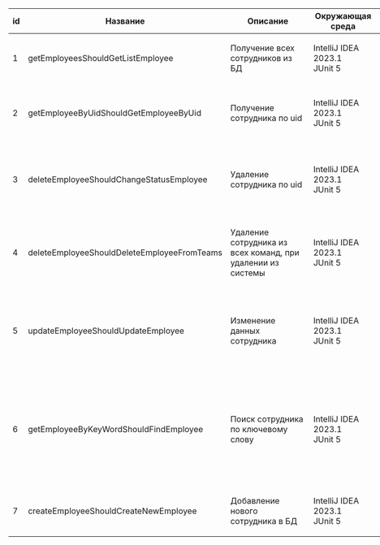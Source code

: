 
<table style="table-layout: fixed; width: 1500px">

<thead>
  <tr>
    <th>id</th>
    <th>Название</th>
    <th>Описание</th>
    <th>Окружающая среда</th>
    <th>Шаги</th>
    <th>Ожидаемый результат</th>
    <th>Фактический результат</th>
    <th>Статус</th>
  </tr>
</thead>
<tbody>
  <tr>
    <td rowspan="3">1</td>
    <td rowspan="3">getEmployeesShouldGetListEmployee</td>
    <td rowspan="3">Получение всех сотрудников из БД</td>
    <td rowspan="3">IntelliJ IDEA 2023.1<br>JUnit 5</td>
    <td>1. Сгенерировать и записать начальные данные в БД</td>
    <td rowspan="3">Получим все записи из БД</td>
    <td rowspan="3">Получены все записи из БД в виде <span style="font-style:italic">List</span>&lt;<span style="font-style:italic">EmployeeOutDTO</span>&gt;</td>
    <td rowspan="3">Успешно</td>
  </tr>
  <tr>
    <td>2. Получить записи из БД</td>
  </tr>
  <tr>
    <td>3. Проверить результат</td>
  </tr>
  <tr>
    <td rowspan="3">2</td>
    <td rowspan="3">getEmployeeByUidShouldGetEmployeeByUid</td>
    <td rowspan="3">Получение сотрудника по uid</td>
    <td rowspan="3">IntelliJ IDEA 2023.1<br>JUnit 5<br></td>
    <td>1. Сгенерировать и записать начальные данные в БД</td>
    <td rowspan="3">Получим сотрудника по uid</td>
    <td rowspan="3">Сотрудник получен</td>
    <td rowspan="3">Успешно</td>
  </tr>
  <tr>
    <td>2. Получить сотрудника по его uid</td>
  </tr>
  <tr>
    <td>3. Проверить результат</td>
  </tr>
  <tr>
    <td rowspan="4">3</td>
    <td rowspan="4">deleteEmployeeShouldChangeStatusEmployee</td>
    <td rowspan="4">Удаление сотрудника по uid</td>
    <td rowspan="4">IntelliJ IDEA 2023.1<br>JUnit 5 </td>
    <td>1. Сгенерировать и записать начальные данные в БД</td>
    <td rowspan="4">Сотрудник должен быть удален</td>
    <td rowspan="4">Сотрудник удален</td>
    <td rowspan="4">Успешно</td>
  </tr>
  <tr>
    <td>2. Получить uid одного из созданных сотрудников</td>
  </tr>
  <tr>
    <td>3. Удаляем сотрудника</td>
  </tr>
  <tr>
    <td>4. Проверить результат</td>
  </tr>
  <tr>
    <td rowspan="4">4</td>
    <td rowspan="4">deleteEmployeeShouldDeleteEmployeeFromTeams</td>
    <td rowspan="4">Удаление сотрудника из всех команд, при удалении из системы</td>
    <td rowspan="4">IntelliJ IDEA 2023.1<br>JUnit 5</td>
    <td>1. Сгенерировать и записать начальные данные в БД</td>
    <td rowspan="4">Сотрудник должен быть исключен из всех команд проектов</td>
    <td rowspan="4">Сотрудник удален из всех команд</td>
    <td rowspan="4">Успешно</td>
  </tr>
  <tr>
    <td>2. Получить uid одного из созданных сотрудников</td>
  </tr>
  <tr>
    <td>3. Удалить сотрудника</td>
  </tr>
  <tr>
    <td>4. Проверить результат</td>
  </tr>
  <tr>
    <td rowspan="4">5</td>
    <td rowspan="4">updateEmployeeShouldUpdateEmployee</td>
    <td rowspan="4">Изменение данных сотрудника</td>
    <td rowspan="4">IntelliJ IDEA 2023.1<br>JUnit 5</td>
    <td>1. Сгенерировать и записать начальные данные в БД</td>
    <td rowspan="4">Данные сотрудник должны быть обновлены</td>
    <td rowspan="4">Данные сотрудника обновлены</td>
    <td rowspan="4">Успешно</td>
  </tr>
  <tr>
    <td>2. Создать модель с обновленными данными о сотруднике</td>
  </tr>
  <tr>
    <td>3.  Обновить данные</td>
  </tr>
  <tr>
    <td>4. Проверить результат</td>
  </tr>
  <tr>
    <td rowspan="4">6</td>
    <td rowspan="4">getEmployeeByKeyWordShouldFindEmployee</td>
    <td rowspan="4">Поиск сотрудника по ключевому слову</td>
    <td rowspan="4">IntelliJ IDEA 2023.1<br>JUnit 5</td>
    <td>1. Сгенерировать и записать начальные данные в БД</td>
    <td rowspan="4">Должны быть получены сотрудники подпадающие под критерии поиска</td>
    <td rowspan="4">Сотрудники найдены, поиск выдал только соответствующих критериям поиска сотрудников</td>
    <td rowspan="4">Успешно</td>
  </tr>
  <tr>
    <td>2. Изменить разные поля у нескольких из ранее созданных сотрудников, что бы они соответствовали ключевому слову</td>
  </tr>
  <tr>
    <td>3. Осуществить поиск по ключевому слову</td>
  </tr>
  <tr>
    <td>4. Проверить результат</td>
  </tr>
  <tr>
    <td rowspan="3">7</td>
    <td rowspan="3">createEmployeeShouldCreateNewEmployee</td>
    <td rowspan="3">Добавление нового сотрудника в БД</td>
    <td rowspan="3">IntelliJ IDEA 2023.1<br>JUnit 5</td>
    <td>1. Создать модель сотрудника</td>
    <td rowspan="3">В БД должен быть добавлен новый сотрудник</td>
    <td rowspan="3">Новый сотрудник добавлен в БД</td>
    <td rowspan="3">Успешно</td>
  </tr>
  <tr>
    <td>2. Добавить сотрудника</td>
  </tr>
  <tr>
    <td>3. Проверить результат</td>
  </tr>
</tbody>
</table>